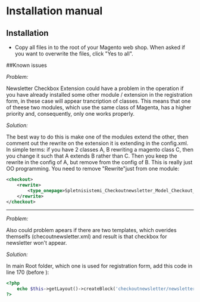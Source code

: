 # Installation manual
## Installation
- Copy all files in to the root of your Magento web shop. When asked if you want to overwrite the files, click "Yes to all".

##Known issues

_Problem:_

Newsletter Checkbox Extension could have a problem in the operation if you have already installed some other module / extension in the registration form, in these case will appear trancription of classes. This means that one of theese two modules, which use the same class of Magenta, has a higher priority and, consequently, only one works properly.
 
_Solution:_

The best way to do this is make one of the modules extend the other, then comment out the rewrite on the extension it is extending in the config.xml. 
In simple terms: if you have 2 classes A, B rewriting a magento class C, then you change it such that A extends B rather than C. Then you keep the rewrite in the config of A, but remove from the config of B. This is really just OO programming.
You need to remove "Rewrite"just from one module:

```xml
<checkout>
    <rewrite>
        <type_onepage>Spletnisistemi_Checkoutnewsletter_Model_Checkout_Type_Onepage</type_onepage>
    </rewrite>
</checkout>
```

---

_Problem:_

Also could problem apears if there are two templates, which overides themselfs (checoutnewsletter.xml) and result is that checkbox for newsletter won't appear.

_Solution:_

In main Root folder, which one is used for registration form, add this code in line 170 (before </ul>): 

```php
<?php 
    echo $this->getLayout()->createBlock('checkoutnewsletter/newsletter')->toHtml();
?>
```